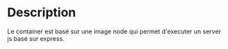 # Description

Le container est basé sur une image node qui permet d'executer un server js basé sur express.
